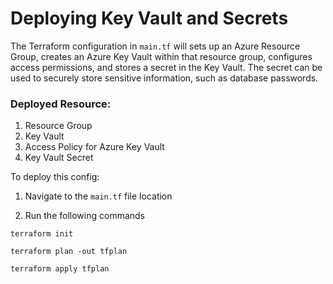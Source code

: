 # Deploying Key Vault and Secrets

The Terraform configuration in `main.tf` will sets up an Azure Resource Group, creates an Azure Key Vault within that resource group, configures access permissions, and stores a secret in the Key Vault. 
The secret can be used to securely store sensitive information, such as database passwords.

### Deployed Resource:

1. Resource Group
2. Key Vault
3. Access Policy for Azure Key Vault
4. Key Vault Secret

To deploy this config:

1. Navigate to the `main.tf` file location

2. Run the following commands

```
terraform init

terraform plan -out tfplan

terraform apply tfplan

```